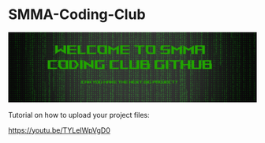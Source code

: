 # SMMA-Coding-Club
![](image1.png)

Tutorial on how to upload your project files:

https://youtu.be/TYLeIWpVgD0
